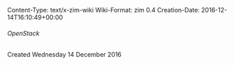 Content-Type: text/x-zim-wiki
Wiki-Format: zim 0.4
Creation-Date: 2016-12-14T16:10:49+00:00

###### OpenStack ######
Created Wednesday 14 December 2016
